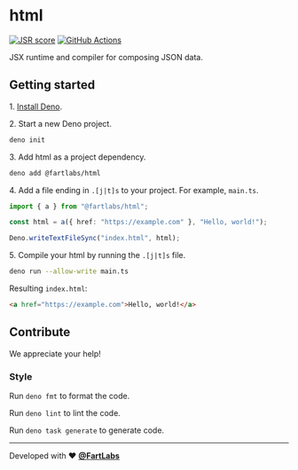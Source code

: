 # html

[![JSR score](https://jsr.io/badges/@fartlabs/html/score)](https://jsr.io/@fartlabs/html)
[![GitHub Actions](https://github.com/FartLabs/html/actions/workflows/check.yaml/badge.svg)](https://github.com/FartLabs/html/actions/workflows/check.yaml)

JSX runtime and compiler for composing JSON data.

## Getting started

1\. [Install Deno](https://docs.deno.com/runtime/manual).

2\. Start a new Deno project.

```sh
deno init
```

3\. Add html as a project dependency.

```sh
deno add @fartlabs/html
```

4\. Add a file ending in `.[j|t]s` to your project. For example, `main.ts`.

```ts
import { a } from "@fartlabs/html";

const html = a({ href: "https://example.com" }, "Hello, world!");

Deno.writeTextFileSync("index.html", html);
```

5\. Compile your html by running the `.[j|t]s` file.

```sh
deno run --allow-write main.ts
```

Resulting `index.html`:

```html
<a href="https://example.com">Hello, world!</a>
```

## Contribute

We appreciate your help!

### Style

Run `deno fmt` to format the code.

Run `deno lint` to lint the code.

Run `deno task generate` to generate code.

---

Developed with ❤️ [**@FartLabs**](https://github.com/FartLabs)
